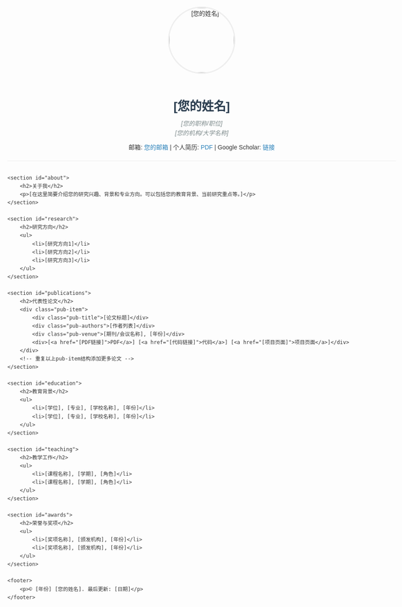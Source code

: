 <!DOCTYPE html>
<html lang="zh-CN">
<head>
    <meta charset="UTF-8">
    <meta name="viewport" content="width=device-width, initial-scale=1.0">
    <title>[您的姓名] - 学术主页</title>
    <style>
        body {
            font-family: 'Arial', sans-serif;
            line-height: 1.6;
            max-width: 900px;
            margin: 0 auto;
            padding: 20px;
            color: #333;
        }
        header {
            text-align: center;
            margin-bottom: 30px;
            border-bottom: 1px solid #eee;
            padding-bottom: 20px;
        }
        h1 {
            margin-bottom: 5px;
            color: #2c3e50;
        }
        .position {
            font-style: italic;
            color: #7f8c8d;
        }
        .contact {
            margin-top: 10px;
        }
        section {
            margin-bottom: 30px;
        }
        h2 {
            border-bottom: 1px solid #eee;
            padding-bottom: 5px;
            color: #2c3e50;
        }
        .pub-item {
            margin-bottom: 15px;
        }
        .pub-title {
            font-weight: bold;
        }
        .pub-authors {
            font-style: italic;
        }
        .pub-venue {
            color: #2980b9;
        }
        a {
            color: #2980b9;
            text-decoration: none;
        }
        a:hover {
            text-decoration: underline;
        }
        .profile-img {
            width: 150px;
            height: 150px;
            border-radius: 50%;
            object-fit: cover;
            margin-bottom: 15px;
            border: 3px solid #eee;
        }
    </style>
</head>
<body>
    <header>
        <img src="[您的照片路径]" alt="[您的姓名]" class="profile-img">
        <h1>[您的姓名]</h1>
        <div class="position">[您的职称/职位]</div>
        <div class="position">[您的机构/大学名称]</div>
        <div class="contact">
            邮箱: <a href="mailto:您的邮箱">您的邮箱</a> | 
            个人简历: <a href="[CV链接]">PDF</a> | 
            Google Scholar: <a href="[Google Scholar链接]">链接</a>
        </div>
    </header>

    <section id="about">
        <h2>关于我</h2>
        <p>[在这里简要介绍您的研究兴趣、背景和专业方向。可以包括您的教育背景、当前研究重点等。]</p>
    </section>

    <section id="research">
        <h2>研究方向</h2>
        <ul>
            <li>[研究方向1]</li>
            <li>[研究方向2]</li>
            <li>[研究方向3]</li>
        </ul>
    </section>

    <section id="publications">
        <h2>代表性论文</h2>
        <div class="pub-item">
            <div class="pub-title">[论文标题]</div>
            <div class="pub-authors">[作者列表]</div>
            <div class="pub-venue">[期刊/会议名称], [年份]</div>
            <div>[<a href="[PDF链接]">PDF</a>] [<a href="[代码链接]">代码</a>] [<a href="[项目页面]">项目页面</a>]</div>
        </div>
        <!-- 重复以上pub-item结构添加更多论文 -->
    </section>

    <section id="education">
        <h2>教育背景</h2>
        <ul>
            <li>[学位], [专业], [学校名称], [年份]</li>
            <li>[学位], [专业], [学校名称], [年份]</li>
        </ul>
    </section>

    <section id="teaching">
        <h2>教学工作</h2>
        <ul>
            <li>[课程名称], [学期], [角色]</li>
            <li>[课程名称], [学期], [角色]</li>
        </ul>
    </section>

    <section id="awards">
        <h2>荣誉与奖项</h2>
        <ul>
            <li>[奖项名称], [颁发机构], [年份]</li>
            <li>[奖项名称], [颁发机构], [年份]</li>
        </ul>
    </section>

    <footer>
        <p>© [年份] [您的姓名]. 最后更新: [日期]</p>
    </footer>
</body>
</html>
